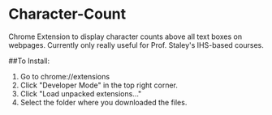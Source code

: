 Character-Count
===============

Chrome Extension to display character counts above all text boxes on webpages. Currently only really useful for Prof. Staley's IHS-based courses.


##To Install:

1. Go to chrome://extensions
2. Click "Developer Mode" in the top right corner.
3. Click "Load unpacked extensions..."
4. Select the folder where you downloaded the files.


